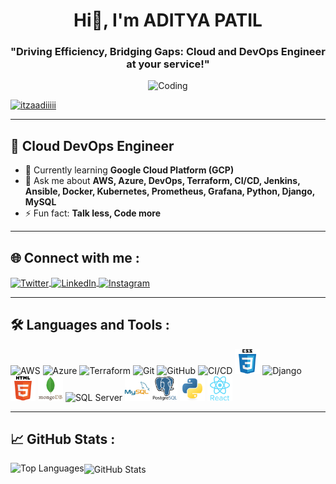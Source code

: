 <!-- Profile Header -->
<!-- [![MasterHead](https://1.bp.blogspot.com/-7A4WynwLsM...)](https://itzaadiiiii.io) -->

<h1 align="center">Hi👋, I'm ADITYA PATIL</h1>
<h3 align="center">"Driving Efficiency, Bridging Gaps: Cloud and DevOps Engineer at your service!"</h3>

<p align="center">
  <img src="https://cdn.dribbble.com/users/1162077/screenshots/3848914/programmer.gif" alt="Coding" width="400" />
</p>

<p align="left">
  <a href="https://x.com/itzaadiiiii_" target="blank">
    <img src="https://img.shields.io/twitter/follow/itzaadiiiii_?logo=twitter&style=for-the-badge" alt="itzaadiiiii" />
  </a>
</p>

---

## 🔭 Cloud DevOps Engineer

- 🌱 Currently learning **Google Cloud Platform (GCP)**
- 💬 Ask me about **AWS, Azure, DevOps, Terraform, CI/CD, Jenkins, Ansible, Docker, Kubernetes, Prometheus, Grafana, Python, Django, MySQL**
- ⚡ Fun fact: **Talk less, Code more**

---

## 🌐 Connect with me :

<p align="left">
  <a href="https://twitter.com/itzaadiiiii_" target="blank">
    <img align="center" src="https://raw.githubusercontent.com/rahuldkjain/github-profile-readme-generator/master/src/images/icons/Social/twitter.svg" alt="Twitter" height="30" width="40" />
  </a>
  <a href="https://www.linkedin.com/in/aadiityapatil420/" target="blank">
    <img align="center" src="https://raw.githubusercontent.com/rahuldkjain/github-profile-readme-generator/master/src/images/icons/Social/linked-in-alt.svg" alt="LinkedIn" height="30" width="40" />
  </a>
  <a href="https://instagram.com/itzaadiiiii_" target="blank">
    <img align="center" src="https://raw.githubusercontent.com/rahuldkjain/github-profile-readme-generator/master/src/images/icons/Social/instagram.svg" alt="Instagram" height="30" width="40" />
  </a>
</p>

---

## 🛠️ Languages and Tools :

<p align="left">
  <img src="https://www.vectorlogo.zone/logos/amazon_aws/amazon_aws-icon.svg" alt="AWS" width="40" height="40"/>
  <img src="https://www.vectorlogo.zone/logos/microsoft_azure/microsoft_azure-icon.svg" alt="Azure" width="40" height="40"/>
  <img src="https://www.vectorlogo.zone/logos/terraformio/terraformio-icon.svg" alt="Terraform" width="40" height="40"/>
  <img src="https://www.vectorlogo.zone/logos/git-scm/git-scm-icon.svg" alt="Git" width="40" height="40"/>
  <img src="https://imgs.search.brave.com/Cr3znbqwQcWl75oyrD77ahQZI09uKU3uUrPO792rp1s/rs:fit:860:0:0:0/g:ce/aHR0cHM6Ly9naXRo/dWIuY29tL3RhbmRw/ZnVuL3NraWxsLWlj/b25zL3Jhdy9tYWlu/L2ljb25zL0dpdGh1/Yi1EYXJrLnN2Zw" alt="GitHub" width="40" height="40"/>
  <img src="https://imgs.search.brave.com/RKj5I4nL8tOUIMgflbE5yPmY9sl2SPN7gX_iGLGs7X0/rs:fit:860:0:0:0/g:ce/aHR0cHM6Ly90NC5m/dGNkbi5uZXQvanBn/LzE1LzI4Lzc4Lzc5/LzM2MF9GXzE1Mjg3/ODc5MzhfSUdaOXBM/bXpldG15eVpDRW9O/ckpaZ1VzUks4bTNj/cDUuanBn" alt="CI/CD" width="40" height="40"/>
  <img src="https://raw.githubusercontent.com/devicons/devicon/master/icons/css3/css3-original-wordmark.svg" alt="CSS3" width="40" height="40"/>
  <img src="https://cdn.worldvectorlogo.com/logos/django.svg" alt="Django" width="40" height="40"/>
  <img src="https://raw.githubusercontent.com/devicons/devicon/master/icons/html5/html5-original-wordmark.svg" alt="HTML5" width="40" height="40"/>
  <img src="https://raw.githubusercontent.com/devicons/devicon/master/icons/mongodb/mongodb-original-wordmark.svg" alt="MongoDB" width="40" height="40"/>
  <img src="https://www.svgrepo.com/show/303229/microsoft-sql-server-logo.svg" alt="SQL Server" width="40" height="40"/>
  <img src="https://raw.githubusercontent.com/devicons/devicon/master/icons/mysql/mysql-original-wordmark.svg" alt="MySQL" width="40" height="40"/>
  <img src="https://raw.githubusercontent.com/devicons/devicon/master/icons/postgresql/postgresql-original-wordmark.svg" alt="PostgreSQL" width="40" height="40"/>
  <img src="https://raw.githubusercontent.com/devicons/devicon/master/icons/python/python-original.svg" alt="Python" width="40" height="40"/>
  <img src="https://raw.githubusercontent.com/devicons/devicon/master/icons/react/react-original-wordmark.svg" alt="React" width="40" height="40"/>
</p>

---

## 📈 GitHub Stats :

<p>
  <img align="left" src="https://github-readme-stats.vercel.app/api/top-langs?username=itzaadiiiii&show_icons=true&locale=en&layout=compact" alt="Top Languages" />
</p>

<p>
  <img align="center" src="https://github-readme-stats.vercel.app/api?username=itzaadiiiii&show_icons=true&locale=en" alt="GitHub Stats" />
</p>






